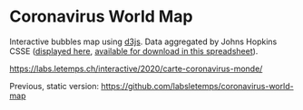 # Coronavirus World Map

Interactive bubbles map using [d3js](https://d3js.org/). Data aggregated by Johns Hopkins CSSE ([displayed here](https://gisanddata.maps.arcgis.com/apps/opsdashboard/index.html#/bda7594740fd40299423467b48e9ecf6), [available for download in this spreadsheet](https://docs.google.com/spreadsheets/u/1/d/1yZv9w9zRKwrGTaR-YzmAqMefw4wMlaXocejdxZaTs6w/htmlview?usp=sharing&sle=true)).

https://labs.letemps.ch/interactive/2020/carte-coronavirus-monde/

Previous, static version: https://github.com/labsletemps/coronavirus-world-map

